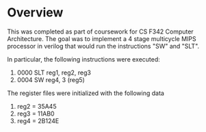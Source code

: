 # Overview

This was completed as part of coursework for CS F342 Computer Architecture. The goal was to implement a 4 stage multicycle MIPS processor in verilog that would run the 
instructions "SW" and "SLT". 

In particular, the following instructions were executed:
1. 0000 SLT reg1, reg2, reg3
2. 0004 SW reg4, 3 (reg5)


The register files were initialized with the following data

1. reg2 = 35A45
2. reg3 = 11AB0
3. reg4 = 2B124E 
